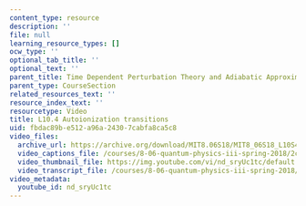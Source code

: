 ```yaml
---
content_type: resource
description: ''
file: null
learning_resource_types: []
ocw_type: ''
optional_tab_title: ''
optional_text: ''
parent_title: Time Dependent Perturbation Theory and Adiabatic Approximation
parent_type: CourseSection
related_resources_text: ''
resource_index_text: ''
resourcetype: Video
title: L10.4 Autoionization transitions
uid: fbdac89b-e512-a96a-2430-7cabfa8ca5c8
video_files:
  archive_url: https://archive.org/download/MIT8.06S18/MIT8_06S18_L10S4_300k.mp4
  video_captions_file: /courses/8-06-quantum-physics-iii-spring-2018/2c2347c509405c66b3e362a8be68a22c_nd_sryUc1tc.vtt
  video_thumbnail_file: https://img.youtube.com/vi/nd_sryUc1tc/default.jpg
  video_transcript_file: /courses/8-06-quantum-physics-iii-spring-2018/4ec6cfc097497b02ae53d980579c42df_nd_sryUc1tc.pdf
video_metadata:
  youtube_id: nd_sryUc1tc
---
```

